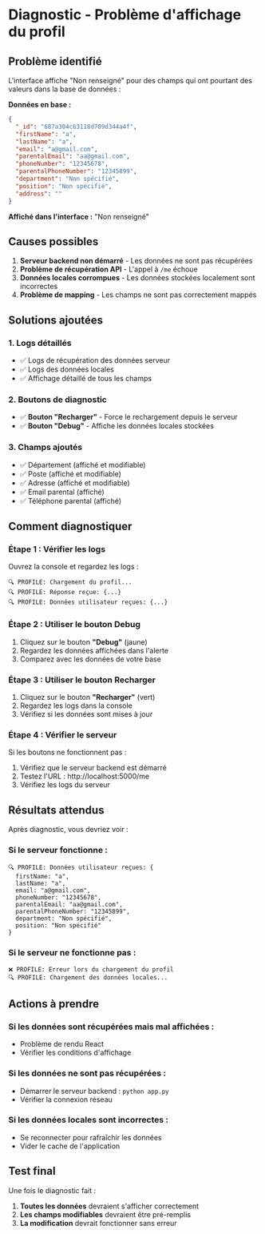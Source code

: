 # Diagnostic - Problème d'affichage du profil

## Problème identifié

L'interface affiche "Non renseigné" pour des champs qui ont pourtant des valeurs dans la base de données :

**Données en base :**
```json
{
  "_id": "687a304c63118d709d344a4f",
  "firstName": "a",
  "lastName": "a",
  "email": "a@gmail.com",
  "parentalEmail": "aa@gmail.com",
  "phoneNumber": "12345678",
  "parentalPhoneNumber": "12345899",
  "department": "Non spécifié",
  "position": "Non spécifié",
  "address": ""
}
```

**Affiché dans l'interface :** "Non renseigné"

## Causes possibles

1. **Serveur backend non démarré** - Les données ne sont pas récupérées
2. **Problème de récupération API** - L'appel à `/me` échoue
3. **Données locales corrompues** - Les données stockées localement sont incorrectes
4. **Problème de mapping** - Les champs ne sont pas correctement mappés

## Solutions ajoutées

### 1. Logs détaillés
- ✅ Logs de récupération des données serveur
- ✅ Logs des données locales
- ✅ Affichage détaillé de tous les champs

### 2. Boutons de diagnostic
- ✅ **Bouton "Recharger"** - Force le rechargement depuis le serveur
- ✅ **Bouton "Debug"** - Affiche les données locales stockées

### 3. Champs ajoutés
- ✅ Département (affiché et modifiable)
- ✅ Poste (affiché et modifiable)  
- ✅ Adresse (affiché et modifiable)
- ✅ Email parental (affiché)
- ✅ Téléphone parental (affiché)

## Comment diagnostiquer

### Étape 1 : Vérifier les logs
Ouvrez la console et regardez les logs :
```
🔍 PROFILE: Chargement du profil...
🔍 PROFILE: Réponse reçue: {...}
🔍 PROFILE: Données utilisateur reçues: {...}
```

### Étape 2 : Utiliser le bouton Debug
1. Cliquez sur le bouton **"Debug"** (jaune)
2. Regardez les données affichées dans l'alerte
3. Comparez avec les données de votre base

### Étape 3 : Utiliser le bouton Recharger
1. Cliquez sur le bouton **"Recharger"** (vert)
2. Regardez les logs dans la console
3. Vérifiez si les données sont mises à jour

### Étape 4 : Vérifier le serveur
Si les boutons ne fonctionnent pas :
1. Vérifiez que le serveur backend est démarré
2. Testez l'URL : http://localhost:5000/me
3. Vérifiez les logs du serveur

## Résultats attendus

Après diagnostic, vous devriez voir :

### Si le serveur fonctionne :
```
🔍 PROFILE: Données utilisateur reçues: {
  firstName: "a",
  lastName: "a", 
  email: "a@gmail.com",
  phoneNumber: "12345678",
  parentalEmail: "aa@gmail.com",
  parentalPhoneNumber: "12345899",
  department: "Non spécifié",
  position: "Non spécifié"
}
```

### Si le serveur ne fonctionne pas :
```
❌ PROFILE: Erreur lors du chargement du profil
🔍 PROFILE: Chargement des données locales...
```

## Actions à prendre

### Si les données sont récupérées mais mal affichées :
- Problème de rendu React
- Vérifier les conditions d'affichage

### Si les données ne sont pas récupérées :
- Démarrer le serveur backend : `python app.py`
- Vérifier la connexion réseau

### Si les données locales sont incorrectes :
- Se reconnecter pour rafraîchir les données
- Vider le cache de l'application

## Test final

Une fois le diagnostic fait :
1. **Toutes les données** devraient s'afficher correctement
2. **Les champs modifiables** devraient être pré-remplis
3. **La modification** devrait fonctionner sans erreur
